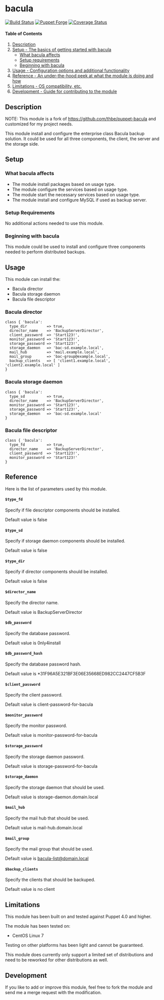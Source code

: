 # bacula

[![Build Status](https://travis-ci.org/thbe/puppet-bacula.png?branch=master)](https://travis-ci.org/thbe/puppet-bacula)
[![Puppet Forge](https://img.shields.io/puppetforge/v/thbe/bacula.svg)](https://forge.puppetlabs.com/thbe/bacula)
[![Coverage Status](https://coveralls.io/repos/thbe/puppet-ssmtp/badge.svg?branch=master&service=github)](https://coveralls.io/github/thbe/puppet-bacula?branch=master)

#### Table of Contents

1. [Description](#description)
1. [Setup - The basics of getting started with bacula](#setup)
    * [What bacula affects](#what-bacula-affects)
    * [Setup requirements](#setup-requirements)
    * [Beginning with bacula](#beginning-with-bacula)
1. [Usage - Configuration options and additional functionality](#usage)
1. [Reference - An under-the-hood peek at what the module is doing and how](#reference)
1. [Limitations - OS compatibility, etc.](#limitations)
1. [Development - Guide for contributing to the module](#development)

## Description

NOTE: This module is a fork of https://github.com/thbe/puppet-bacula and customized for my project needs.

This module install and configure the enterprise class Bacula backup solution. It could
be used for all three components, the client, the server and the storage side.

## Setup

### What bacula affects

* The module install packages based on usage type.
* The module configure the services based on usage type.
* The module start the necessary services based on usage type.
* The module install and configure MySQL if used as backup server.

### Setup Requirements

No additional actions needed to use this module.

### Beginning with bacula

This module could be used to install and configure three components needed to
perform distributed backups.

## Usage

This module can install the:

* Bacula director
* Bacula storage daemon
* Bacula file descriptor

### Bacula director

```puppet
class { 'bacula':
  type_dir         => true,
  director_name    => 'BackupServerDirector',
  client_password  => 'Start123!',
  monitor_password => 'Start123!',
  storage_password => 'Start123!',
  storage_daemon   => 'bac-sd.example.local',
  mail_hub         => 'mail.example.local',
  mail_group       => 'bac-group@example.local',
  backup_clients   => [ 'client1.example.local', 'client2.example.local' ]
}
```

### Bacula storage daemon

```puppet
class { 'bacula':
  type_sd          => true,
  director_name    => 'BackupServerDirector',
  monitor_password => 'Start123!',
  storage_password => 'Start123!',
  storage_daemon   => 'bac-sd.example.local'
}
```

### Bacula file descriptor

```puppet
class { 'bacula':
  type_fd          => true,
  director_name    => 'BackupServerDirector',
  client_password  => 'Start123!',
  monitor_password => 'Start123!'
}
```

## Reference

Here is the list of parameters used by this module.

#### `$type_fd`

Specify if file descriptor components should be installed.

Default value is false

#### `$type_sd`

Specify if storage daemon components should be installed.

Default value is false

#### `$type_dir`

Specify if director components should be installed.

Default value is false

#### `$director_name`

Specify the director name.

Default value is BackupServerDirector

#### `$db_password`

Specify the database password.

Default value is 0nly4install

#### `$db_password_hash`

Specify the database password hash.

Default value is \*31F96A5E321BF3E06E35668ED982CC2447CF5B3F

#### `$client_password`

Specify the client password.

Default value is client-password-for-bacula

#### `$monitor_password`

Specify the monitor password.

Default value is monitor-password-for-bacula

#### `$storage_password`

Specify the storage daemon password.

Default value is storage-password-for-bacula

#### `$storage_daemon`

Specify the storage daemon that should be used.

Default value is storage-daemon.domain.local

#### `$mail_hub`

Specify the mail hub that should be used.

Default value is mail-hub.domain.local

#### `$mail_group`

Specify the mail group that should be used.

Default value is bacula-list@domain.local

#### `$backup_clients`

Specify the clients that should be backuped.

Default value is no client

## Limitations

This module has been built on and tested against Puppet 4.0 and higher.

The module has been tested on:

* CentOS Linux 7

Testing on other platforms has been light and cannot be guaranteed.

This module does currently only support a limited set of distributions and need to be
reworked for other distributions as well.

## Development

If you like to add or improve this module, feel free to fork the module and send
me a merge request with the modification.
